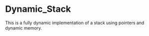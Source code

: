 # Dynamic_Stack
This is a fully dynamic implementation of a stack using pointers and dynamic memory. 
